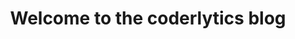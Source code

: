 ---
title: Welcome to the coderlytics blog
geekdocNav: false
geekdocAlign: center
geekdocAnchor: false
---